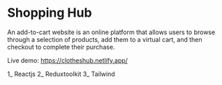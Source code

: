 # Shopping Hub

An add-to-cart website is an online platform that allows users to browse through a selection of products, add them to a virtual cart, and then checkout to complete their purchase.

Live demo: https://clotheshub.netlify.app/

1_ Reactjs
2_ Reduxtoolkit
3_ Tailwind
